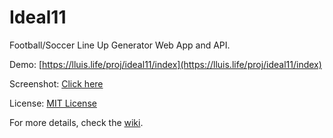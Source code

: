 # Ideal11
Football/Soccer Line Up Generator Web App and API. 

Demo: [https://lluis.life/proj/ideal11/index](https://lluis.life/proj/ideal11/index)

Screenshot: [Click here](https://i.imgur.com/lUpK6Nw.jpg) 

License: [MIT License](https://github.com/lluiscamino/Ideal11/blob/master/LICENSE)

For more details, check the [wiki](https://github.com/lluiscamino/Ideal11/wiki).
